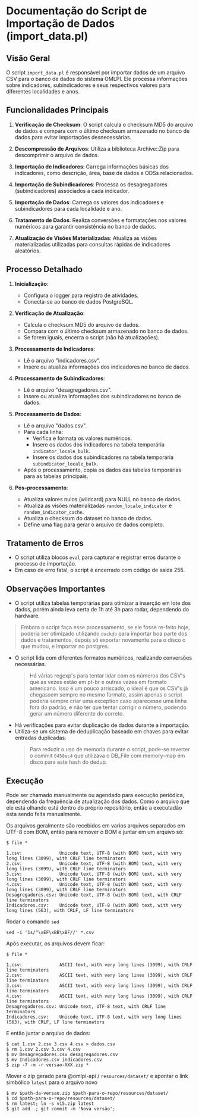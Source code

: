 # Documentação do Script de Importação de Dados (import_data.pl)

## Visão Geral

O script `import_data.pl` é responsável por importar dados de um arquivo CSV para o banco de dados do sistema OMLPI.
Ele processa informações sobre indicadores, subindicadores e seus respectivos valores para diferentes localidades e anos.

## Funcionalidades Principais

1. **Verificação de Checksum**: O script calcula o checksum MD5 do arquivo de dados e compara com o último checksum armazenado no banco de dados para evitar importações desnecessárias.

2. **Descompressão de Arquivos**: Utiliza a biblioteca Archive::Zip para descomprimir o arquivo de dados.

3. **Importação de Indicadores**: Carrega informações básicas dos indicadores, como descrição, área, base de dados e ODSs relacionados.

4. **Importação de Subindicadores**: Processa os desagregadores (subindicadores) associados a cada indicador.

5. **Importação de Dados**: Carrega os valores dos indicadores e subindicadores para cada localidade e ano.

6. **Tratamento de Dados**: Realiza conversões e formatações nos valores numéricos para garantir consistência no banco de dados.

7. **Atualização de Visões Materializadas**: Atualiza as visões materializadas utilizadas para consultas rápidas de indicadores aleatórios.

## Processo Detalhado

1. **Inicialização**:
   - Configura o logger para registro de atividades.
   - Conecta-se ao banco de dados PostgreSQL.

2. **Verificação de Atualização**:
   - Calcula o checksum MD5 do arquivo de dados.
   - Compara com o último checksum armazenado no banco de dados.
   - Se forem iguais, encerra o script (não há atualizações).

3. **Processamento de Indicadores**:
   - Lê o arquivo "indicadores.csv".
   - Insere ou atualiza informações dos indicadores no banco de dados.

4. **Processamento de Subindicadores**:
   - Lê o arquivo "desagregadores.csv".
   - Insere ou atualiza informações dos subindicadores no banco de dados.

5. **Processamento de Dados**:
   - Lê o arquivo "dados.csv".
   - Para cada linha:
     - Verifica e formata os valores numéricos.
     - Insere os dados dos indicadores na tabela temporária `indicator_locale_bulk`.
     - Insere os dados dos subindicadores na tabela temporária `subindicator_locale_bulk`.
   - Após o processamento, copia os dados das tabelas temporárias para as tabelas principais.

6. **Pós-processamento**:
   - Atualiza valores nulos (wildcard) para NULL no banco de dados.
   - Atualiza as visões materializadas `random_locale_indicator` e `random_indicator_cache`.
   - Atualiza o checksum do dataset no banco de dados.
   - Define uma flag para gerar o arquivo de dados completo.

## Tratamento de Erros

- O script utiliza blocos `eval` para capturar e registrar erros durante o processo de importação.
- Em caso de erro fatal, o script é encerrado com código de saída 255.

## Observações Importantes

- O script utiliza tabelas temporárias para otimizar a inserção em lote dos dados, porém ainda leva certa de 1h até 3h para rodar, dependendo do hardware.
> Embora o script faça esse processamento, se ele fosse re-feito hoje, poderia ser otimizado utilizando `duckdb` para importar boa parte dos dados e tratamentos, depois só exportar novamente para o disco o que mudou, e importar no postgres.
- O script lida com diferentes formatos numéricos, realizando conversões necessárias.
    > Há várias regexp's para tentar lidar com os números dos CSV's que as vezes estão em pt-br e outras vezes em formato americano. Isso é um pouco arriscado, o ideal é que os CSV's já chegassem sempre no mesmo formato, assim apenas o script poderia sempre criar uma exception caso aparecesse uma linha fora do padrão, e não ter que tentar corrigir o número, podendo gerar um número diferente do correto.
- Há verificações para evitar duplicação de dados durante a importação.
- Utiliza-se um sistema de deduplicação baseado em chaves para evitar entradas duplicadas.
    > Para reduzir o uso de memoria durante o script, pode-se reverter o commit `0458ec4` que utilizava o DB_File com memory-map em disco para este hash do dedup.

## Execução

Pode ser chamado manualmente ou agendado para execução periódica, dependendo da frequência de atualização dos dados.
Como o arquivo que ele está olhando está dentro do próprio repositório, então a executadão esta sendo feita manualmente.

Os arquivos geralmente são recebidos em varios arquivos separados em UTF-8 com BOM, então para remover o BOM e juntar em um arquivo só:

    $ file *

    1.csv:              Unicode text, UTF-8 (with BOM) text, with very long lines (3099), with CRLF line terminators
    2.csv:              Unicode text, UTF-8 (with BOM) text, with very long lines (3099), with CRLF line terminators
    3.csv:              Unicode text, UTF-8 (with BOM) text, with very long lines (3099), with CRLF line terminators
    4.csv:              Unicode text, UTF-8 (with BOM) text, with very long lines (3099), with CRLF line terminators
    Desagregadores.csv: Unicode text, UTF-8 (with BOM) text, with CRLF line terminators
    Indicadores.csv:    Unicode text, UTF-8 (with BOM) text, with very long lines (563), with CRLF, LF line terminators


Rodar o comando `sed`

    sed -i '1s/^\xEF\xBB\xBF//' *.csv


Após executar, os arquivos devem ficar:

    $ file *

    1.csv:              ASCII text, with very long lines (3099), with CRLF line terminators
    2.csv:              ASCII text, with very long lines (3099), with CRLF line terminators
    3.csv:              ASCII text, with very long lines (3099), with CRLF line terminators
    4.csv:              ASCII text, with very long lines (3099), with CRLF line terminators
    Desagregadores.csv: Unicode text, UTF-8 text, with CRLF line terminators
    Indicadores.csv:    Unicode text, UTF-8 text, with very long lines (563), with CRLF, LF line terminators

E então juntar o arquivo de dados:

    $ cat 1.csv 2.csv 3.csv 4.csv > dados.csv
    $ rm 1.csv 2.csv 3.csv 4.csv
    $ mv Desagregadores.csv desagregadores.csv
    $ mv Indicadores.csv indicadores.csv
    $ zip -7 -m -r versao-XXX.zip *

Mover o zip gerado para @omlpi-api / `resources/dataset/` e apontar o link simbólico `latest` para o arquivo novo


    $ mv $path-da-versao.zip $path-para-o-repo/resources/dataset/
    $ cd $path-para-o-repo/resources/dataset/
    $ rm latest; ln -s v15.zip latest
    $ git add .; git commit -m 'Nova versão';


